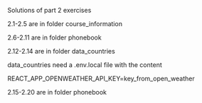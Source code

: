 Solutions of part 2 exercises

2.1-2.5 are in folder course_information

2.6-2.11 are in folder phonebook

2.12-2.14 are in folder data_countries

data_countries need a .env.local file with the content

REACT_APP_OPENWEATHER_API_KEY=key_from_open_weather

2.15-2.20 are in folder phonebook